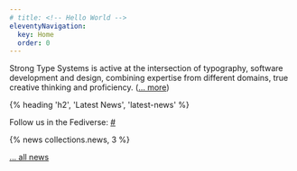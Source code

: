 ```yaml
---
# title: <!-- Hello World -->
eleventyNavigation:
  key: Home
  order: 0
---
```


Strong Type Systems is active at the intersection of typography, software
development and design, combining expertise from different domains, true
creative thinking and <span class="nowrap">proficiency.</span> ([… more]({{rootpat}}/about))

<section class="news">
{% heading 'h2', 'Latest News', 'latest-news' %}

Follow us in the Fediverse: [#](TODO)

{% news collections.news, 3 %}

[… all news]({{rootPath}}/news)
</section>



